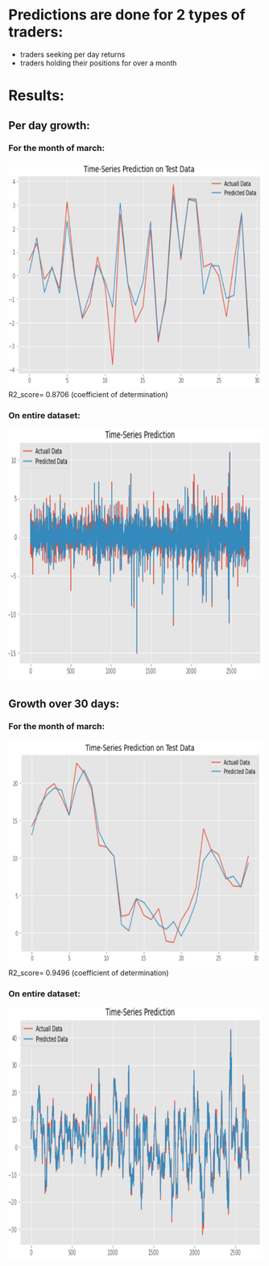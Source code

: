 # Predictions are done for 2 types of traders:
- traders seeking per day returns 
- traders holding their positions for over a month

# Results:
## Per day growth:

### For the month of march:
<img src= "Results/1day_March.PNG" width="700" height="450">
R2_score= 0.8706 (coefficient of determination)

### On entire dataset:
<img src= "Results/1day_entire_data.PNG" width="800" height="500">


## Growth over 30 days:

### For the month of march:
<img src= "Results/30days_March.PNG" width="700" height="450">
R2_score= 0.9496 (coefficient of determination)

### On entire dataset:
<img src= "Results/30days_entire_data.PNG" width="800" height="500">
